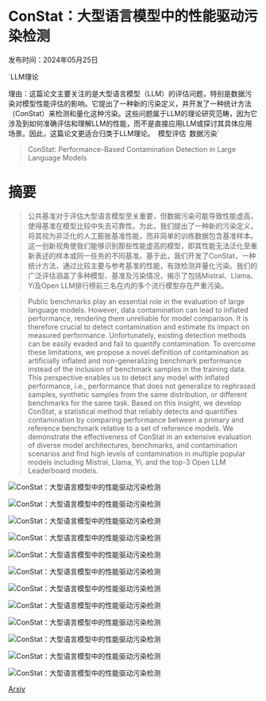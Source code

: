 # ConStat：大型语言模型中的性能驱动污染检测

发布时间：2024年05月25日

`LLM理论

理由：这篇论文主要关注的是大型语言模型（LLM）的评估问题，特别是数据污染对模型性能评估的影响。它提出了一种新的污染定义，并开发了一种统计方法（ConStat）来检测和量化这种污染。这些问题属于LLM的理论研究范畴，因为它涉及到如何准确评估和理解LLM的性能，而不是直接应用LLM或探讨其具体应用场景。因此，这篇论文更适合归类于LLM理论。` `模型评估` `数据污染`

> ConStat: Performance-Based Contamination Detection in Large Language Models

# 摘要

> 公共基准对于评估大型语言模型至关重要，但数据污染可能导致性能虚高，使得基准在模型比较中失去可靠性。为此，我们提出了一种新的污染定义，将其视为非泛化的人工膨胀基准性能，而非简单的训练数据包含基准样本。这一创新视角使我们能够识别那些性能虚高的模型，即其性能无法泛化至重新表述的样本或同一任务的不同基准。基于此，我们开发了ConStat，一种统计方法，通过比较主要与参考基准的性能，有效检测并量化污染。我们的广泛评估涵盖了多种模型、基准及污染情况，揭示了包括Mistral、Llama、Yi及Open LLM排行榜前三名在内的多个流行模型存在严重污染。

> Public benchmarks play an essential role in the evaluation of large language models. However, data contamination can lead to inflated performance, rendering them unreliable for model comparison. It is therefore crucial to detect contamination and estimate its impact on measured performance. Unfortunately, existing detection methods can be easily evaded and fail to quantify contamination. To overcome these limitations, we propose a novel definition of contamination as artificially inflated and non-generalizing benchmark performance instead of the inclusion of benchmark samples in the training data. This perspective enables us to detect any model with inflated performance, i.e., performance that does not generalize to rephrased samples, synthetic samples from the same distribution, or different benchmarks for the same task. Based on this insight, we develop ConStat, a statistical method that reliably detects and quantifies contamination by comparing performance between a primary and reference benchmark relative to a set of reference models. We demonstrate the effectiveness of ConStat in an extensive evaluation of diverse model architectures, benchmarks, and contamination scenarios and find high levels of contamination in multiple popular models including Mistral, Llama, Yi, and the top-3 Open LLM Leaderboard models.

![ConStat：大型语言模型中的性能驱动污染检测](../../../paper_images/2405.16281/devil.png)

![ConStat：大型语言模型中的性能驱动污染检测](../../../paper_images/2405.16281/smile.png)

![ConStat：大型语言模型中的性能驱动污染检测](../../../paper_images/2405.16281/x1.png)

![ConStat：大型语言模型中的性能驱动污染检测](../../../paper_images/2405.16281/warning.png)

![ConStat：大型语言模型中的性能驱动污染检测](../../../paper_images/2405.16281/allok.png)

![ConStat：大型语言模型中的性能驱动污染检测](../../../paper_images/2405.16281/x2.png)

![ConStat：大型语言模型中的性能驱动污染检测](../../../paper_images/2405.16281/x3.png)

![ConStat：大型语言模型中的性能驱动污染检测](../../../paper_images/2405.16281/x4.png)

![ConStat：大型语言模型中的性能驱动污染检测](../../../paper_images/2405.16281/x5.png)

![ConStat：大型语言模型中的性能驱动污染检测](../../../paper_images/2405.16281/x6.png)

![ConStat：大型语言模型中的性能驱动污染检测](../../../paper_images/2405.16281/x7.png)

![ConStat：大型语言模型中的性能驱动污染检测](../../../paper_images/2405.16281/x8.png)

[Arxiv](https://arxiv.org/abs/2405.16281)